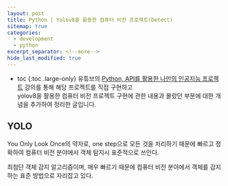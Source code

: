 ```yaml
---
layout: post
title: Python | Yolov8을 활용한 컴퓨터 비전 프로젝트(Detect)
sitemap: true
categories:
  - development
  - python 
excerpt_separator: <!--more-->
hide_last_modified: true
---
```

* toc
{:toc .large-only}
유튜브의 [Python, API를 활용한 나만의 인공지능 프로젝트](https://www.youtube.com/watch?v=7ayhcfiql54) 강의를 통해 해당 프로젝트를 직접 구현하고<br> yolov8을 활용한 컴퓨터 비전 프로젝트 구현에 관한 내용과 몰랐던 부분에 대한 개념을 추가하여 정리한 글입니다.

<!--more-->

## YOLO

You Only Look Once의 약자로, one step으로 모든 것을 처리하기 때문에 빠르고 정확하여 컴퓨터 비전 분야에서 객체 탐지시 표준적으로 쓰인다. 

최첨단 객체 감지 알고리즘이며, 매우 빠르기 때문에 컴퓨터 비전 분야에서 객체를 감지하는 표준 방법으로 자리잡고 있다.

